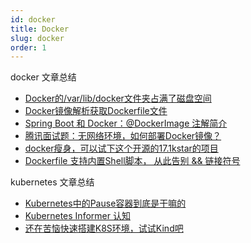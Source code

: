 ```yaml
---
id: docker
title: Docker
slug: docker
order: 1
---
```


docker 文章总结

* [Docker的/var/lib/docker文件夹占满了磁盘空间](https://mp.weixin.qq.com/s/OCnD9joQvUDXdB7eEIlXfQ)
* [Docker镜像解析获取Dockerfile文件](https://mp.weixin.qq.com/s/f1IkEdHYJdPWwfV4DwHrwg)
* [Spring Boot 和 Docker：@DockerImage 注解简介](https://mp.weixin.qq.com/s/HCyWOGSt1qF3jpEJdgDyJA)
* [腾讯面试题：无网络环境，如何部署Docker镜像？](https://mp.weixin.qq.com/s/hpjKUVtOy0RhY0g0oh9jQg)
* [docker瘦身，可以试下这个开源的17.1kstar的项目](https://mp.weixin.qq.com/s/wa6Kn6sd7r29iWx_yfzy5w)
* [Dockerfile 支持内置Shell脚本， 从此告别 && 链接符号](https://mp.weixin.qq.com/s/usiLxPhJyogwPy36BhINBg)

kubernetes 文章总结

* [Kubernetes中的Pause容器到底是干嘛的](https://mp.weixin.qq.com/s/9ZVaKEPgSYZnIup0wzhL7w)
* [Kubernetes Informer 认知](https://mp.weixin.qq.com/s/uFKwPCswy7gVYvBqvPOMBA)
* [还在苦恼快速搭建K8S环境，试试Kind吧](https://mp.weixin.qq.com/s/tiUGTcumfZppocPJuFaXQw)
